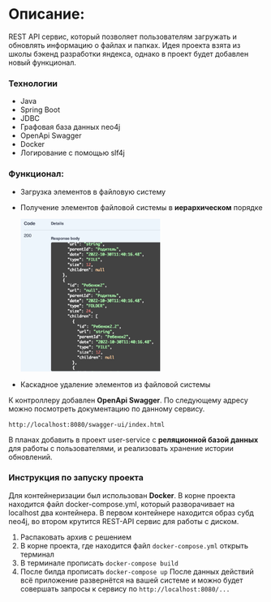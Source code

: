 # Описание:
REST API сервис, который позволяет пользователям загружать и обновлять информацию о файлах и папках.
Идея проекта взята из школы бэкенд разработки яндекса, однако в проект будет добавлен новый функционал.
### Технологии
- Java
- Spring Boot
- JDBC
- Графовая база данных neo4j
- OpenApi Swagger
- Docker
- Логирование с помощью slf4j

### Функционал:
- Загрузка элементов в файловую систему
- Получение элементов файловой системы в **иерархическом** порядке

  <img src="screenshots/img.png" width="275">
- Каскадное удаление элементов из файловой системы

К контроллеру добавлен **OpenApi Swagger**. По следующему адресу можно посмотреть документацию по данному сервису.
```
http://localhost:8080/swagger-ui/index.html
```

В планах добавить в проект user-service с **реляционной базой данных** для работы с пользователями, и реализовать хранение истории обновлений.

### Инструкция по запуску проекта
Для контейнеризации был использован **Docker**.
В корне проекта находится файл docker-compose.yml,
который разворачивает на localhost два контейнера.
В первом контейнере находится образ субд neo4j,
во втором крутится REST-API сервис для работы с диском.

1. Распаковать архив с решением
2. В корне проекта, где находится файл ```docker-compose.yml``` открыть терминал
3. В терминале прописать ```docker-compose build```
4. После билда прописать ```docker-compose up```
   После данных действий всё приложение развернётся на вашей системе и
можно будет совершать запросы к сервису по ```http://localhost:8080/...```

